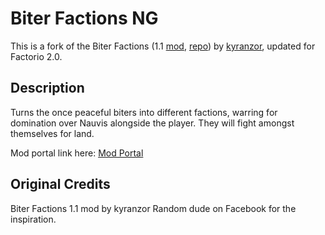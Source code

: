 # Biter Factions NG
This is a fork of the Biter Factions (1.1 [mod](https://mods.factorio.com/mod/biter_factions), [repo](https://github.com/kyranf/biterfactionsfactorio)) by [kyranzor](https://mods.factorio.com/user/kyranzor), updated for Factorio 2.0.

## Description  
Turns the once peaceful biters into different factions, warring for domination over Nauvis alongside the player. They will fight amongst themselves for land.

Mod portal link here: [Mod Portal](https://mods.factorio.com/mod/biter-factions-ng)

## Original Credits
Biter Factions 1.1 mod by kyranzor
Random dude on Facebook for the inspiration.
